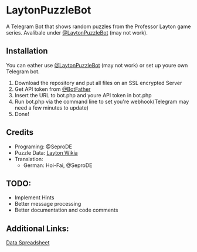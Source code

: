 ﻿# LaytonPuzzleBot
A Telegram Bot that shows random puzzles from the Professor Layton game series.
Avalibale under [@LaytonPuzzleBot](https://telegram.me/LaytonPuzzleBot) (may not work).

## Installation
You can eather use [@LaytonPuzzleBot](https://telegram.me/LaytonPuzzleBot) (may not work) or set up youre own Telegram bot.

1. Download the repository and put all files on an SSL encrypted Server 
2. Get API token from [@BotFather](https://telegram.me/BotFather)
3. Insert the URL to bot.php and youre API token in bot.php
4. Run bot.php via the command line to set you're webhook(Telegram may need a few minutes to update)
5. Done!

## Credits
- Programing: @SeproDE 
- Puzzle Data: [Layton Wikia](http://layton.wikia.com/)
- Translation:
  - German: Hoi-Fai, @SeproDE 

## TODO:
- Implement Hints
- Better message processing
- Better documentation and code comments

## Additional Links:
[Data Spreadsheet](https://docs.google.com/spreadsheets/d/1fmRfjtnTo3lnISArhdyQP9rIch81oOzkAUEZ6iiWGI8)

